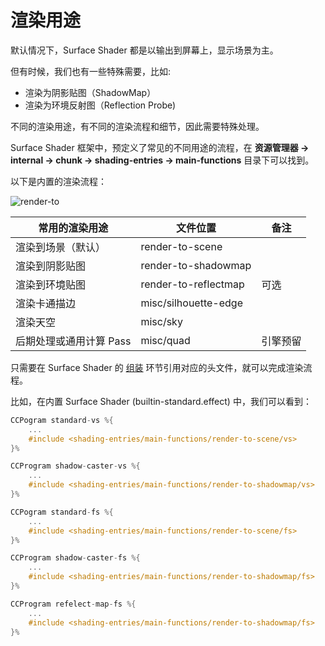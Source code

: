 # 渲染用途

默认情况下，Surface Shader 都是以输出到屏幕上，显示场景为主。

但有时候，我们也有一些特殊需要，比如:
- 渲染为阴影贴图（ShadowMap）
- 渲染为环境反射图（Reflection Probe)

不同的渲染用途，有不同的渲染流程和细节，因此需要特殊处理。

Surface Shader 框架中，预定义了常见的不同用途的流程，在 **资源管理器 -> internal -> chunk -> shading-entries -> main-functions** 目录下可以找到。

以下是内置的渲染流程：

![render-to](../img/render-to-xxx.png)

| 常用的渲染用途       | 文件位置             | 备注|
| -------------------- | -------------------- | --- |
| 渲染到场景（默认）   | render-to-scene      ||
| 渲染到阴影贴图       | render-to-shadowmap  ||
| 渲染到环境贴图       | render-to-reflectmap | 可选 |
| 渲染卡通描边         | misc/silhouette-edge ||
| 渲染天空             | misc/sky             ||
| 后期处理或通用计算 Pass | misc/quad            | 引擎预留 |

只需要在 Surface Shader 的 [组装](./shader-assembly.md) 环节引用对应的头文件，就可以完成渲染流程。

比如，在内置 Surface Shader (builtin-standard.effect) 中，我们可以看到：

```glsl
CCPogram standard-vs %{
    ...
    #include <shading-entries/main-functions/render-to-scene/vs>
}%

CCProgram shadow-caster-vs %{
    ...
    #include <shading-entries/main-functions/render-to-shadowmap/vs>
}%

CCPogram standard-fs %{
    ...
    #include <shading-entries/main-functions/render-to-scene/fs>
}%

CCProgram shadow-caster-fs %{
    ...
    #include <shading-entries/main-functions/render-to-shadowmap/fs>
}%

CCProgram refelect-map-fs %{
    ...
    #include <shading-entries/main-functions/render-to-shadowmap/fs>
}%
```
